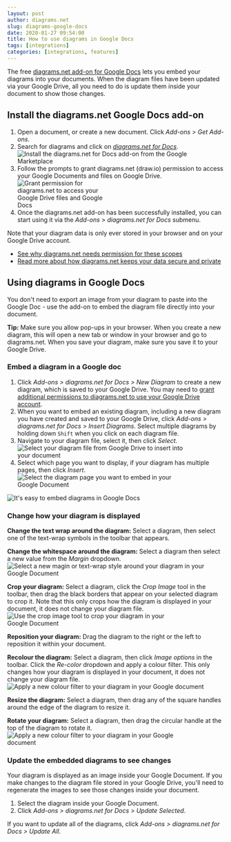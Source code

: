 ```yaml
---
layout: post
author: diagrams.net
slug: diagrams-google-docs
date: 2020-01-27 09:54:00
title: How to use diagrams in Google Docs
tags: [integrations]
categories: [integrations, features]
---
```


The free [diagrams.net add-on for Google Docs](https://gsuite.google.com/u/0/marketplace/app/drawio_diagrams_for_docs/224440279306?hl=en&pann=docs_addon_widget) lets you embed your diagrams into your documents. When the diagram files have been updated via your Google Drive, all you need to do is update them inside your document to show those changes.

## Install the diagrams.net Google Docs add-on

1. Open a document, or create a new document. Click _Add-ons > Get Add-ons_.
2. Search for diagrams and click on [_diagrams.net for Docs_](https://gsuite.google.com/u/0/marketplace/app/drawio_diagrams_for_docs/224440279306?hl=en&pann=docs_addon_widget).
<br /><img src="/assets/img/blog/diagrams-docs-google-marketplace.png" style="width=100%;max-width:400px;height:auto;" alt="Install the diagrams.net for Docs add-on from the Google Marketplace">
3. Follow the prompts to grant diagrams.net (draw.io) permission to access your Google Documents and files on Google Drive.
<br /><img src="/assets/img/blog/diagrams-docs-grant-permission.png" style="width=100%;max-width:200px;height:auto;" alt="Grant permission for diagrams.net to access your Google Drive files and Google Docs">
4. Once the diagrams.net add-on has been successfully installed, you can start using it via the _Add-ons > diagrams.net for Docs_ submenu.

Note that your diagram data is only ever stored in your browser and on your Google Drive account.
* [See why diagrams.net needs permission for these scopes](/doc/faq/gsuite-permissions.html)
* [Read more about how diagrams.net keeps your data secure and private](/blog/data-protection.html)

## Using diagrams in Google Docs

You don't need to export an image from your diagram to paste into the Google Doc - use the add-on to embed the diagram file directly into your document.

**Tip:** Make sure you allow pop-ups in your browser. When you create a new diagram, this will open a new tab or window in your browser and go to diagrams.net. When you save your diagram, make sure you save it to your Google Drive.

### Embed a diagram in a Google doc

1. Click _Add-ons > diagrams.net for Docs > New Diagram_ to create a new diagram, which is saved to your Google Drive. You may need to [grant additional permissions to diagrams.net to use your Google Drive account](/doc/faq/gsuite-permissions.html).
2. When you want to embed an existing diagram, including a new diagram you have created and saved to your Google Drive, click _Add-ons > diagrams.net for Docs > Insert Diagrams_. Select multiple diagrams by holding down ``Shift`` when you click on each diagram file.
3. Navigate to your diagram file, select it, then click _Select_.
<br /><img src="/assets/img/blog/addon-google-select-diagram.png" style="width=100%;max-width:400px;height:auto;" alt="Select your diagram file from Google Drive to insert into your document">
4. Select which page you want to display, if your diagram has multiple pages, then click _Insert_.
<br /><img src="/assets/img/blog/addon-google-select-page.png" style="width=100%;max-width:400px;height:auto;" alt="Select the diagram page you want to embed in your Google Document">

<img src="/assets/img/blog/addon-google-docs-examples.png" style="max-width:100%;height:auto;"  alt="It's easy to embed diagrams in Google Docs">

### Change how your diagram is displayed

**Change the text wrap around the diagram:** Select a diagram, then select one of the text-wrap symbols in the toolbar that appears.

**Change the whitespace around the diagram:** Select a diagram then select a new value from the _Margin_ dropdown.
<br /><img src="/assets/img/blog/addon-google-docs-margin.png" style="max-width:100%;height:auto;" alt="Select a new magin or text-wrap style around your diagram in your Google Document">

**Crop your diagram:** Select a diagram, click the _Crop Image_ tool in the toolbar, then drag the black borders that appear on your selected diagram to crop it. Note that this only crops how the diagram is displayed in your document, it does not change your diagram file.
<br /><img src="/assets/img/blog/addon-google-docs-crop.png" style="width=100%;max-width:400px;height:auto;" alt="Use the crop image tool to crop your diagram in your Google Document">

**Reposition your diagram:** Drag the diagram to the right or the left to reposition it within your document.

**Recolour the diagram:** Select a diagram, then click _Image options_ in the toolbar. Click the _Re-color_ dropdown and apply a colour filter. This only changes how your diagram is displayed in your document, it does not change your diagram file.
<br /><img src="/assets/img/blog/addon-google-docs-recolour.png" style="max-width:100%;height:auto;" alt="Apply a new colour filter to your diagram in your Google document">

**Resize the diagram:** Select a diagram, then drag any of the square handles around the edge of the diagram to resize it.

**Rotate your diagram:** Select a diagram, then drag the circular handle at the top of the diagram to rotate it.
<br /><img src="/assets/img/blog/addon-google-docs-rotate.png" style="width=100%;max-width:400px;height:auto;" alt="Apply a new colour filter to your diagram in your Google document">

### Update the embedded diagrams to see changes

Your diagram is displayed as an image inside your Google Document. If you make changes to the diagram file stored in your Google Drive, you'll need to regenerate the images to see those changes inside your document.

1. Select the diagram inside your Google Document.
2. Click _Add-ons > diagrams.net for Docs > Update Selected_.

If you want to update all of the diagrams, click _Add-ons > diagrams.net for Docs > Update All_.
